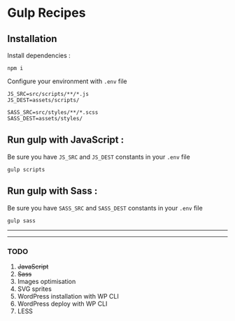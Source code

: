 # Gulp Recipes
## Installation
Install dependencies :
```
npm i
```
Configure your environment with `.env` file
```
JS_SRC=src/scripts/**/*.js
JS_DEST=assets/scripts/
```
```
SASS_SRC=src/styles/**/*.scss
SASS_DEST=assets/styles/
```

## Run gulp with JavaScript :
Be sure you have `JS_SRC` and `JS_DEST` constants in your `.env` file
```
gulp scripts
```

## Run gulp with Sass :
Be sure you have `SASS_SRC` and `SASS_DEST` constants in your `.env` file
```
gulp sass
```
___
*** 
### TODO
1. ~~JavaScript~~
2. ~~Sass~~
3. Images optimisation
4. SVG sprites
5. WordPress installation with WP CLI
6. WordPress deploy with WP CLI
7. LESS
